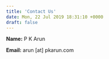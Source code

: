 ```yaml
---
title: 'Contact Us'
date: Mon, 22 Jul 2019 18:31:10 +0000
draft: false
---
```


**Name:** P K Arun

**Email:** arun [at] pkarun.com


 

